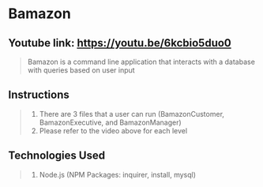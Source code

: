 # Bamazon

## Youtube link: https://youtu.be/6kcbio5duo0
> Bamazon is a command line application that interacts with a database with queries based on user input

## Instructions
> 1. There are 3 files that a user can run (BamazonCustomer, BamazonExecutive, and BamazonManager)
> 2. Please refer to the video above for each level

## Technologies Used
> 1. Node.js (NPM Packages: inquirer, install, mysql)
